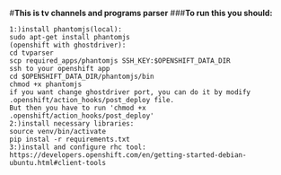 #**This is tv channels and programs parser**
###**To run this you should:**

    1:)install phantomjs(local):
    sudo apt-get install phantomjs
    (openshift with ghostdriver):
    cd tvparser
    scp required_apps/phantomjs SSH_KEY:$OPENSHIFT_DATA_DIR
    ssh to your openshift app
    cd $OPENSHIFT_DATA_DIR/phantomjs/bin
    chmod +x phantomjs
    if you want change ghostdriver port, you can do it by modify .openshift/action_hooks/post_deploy file.
    But then you have to run 'chmod +x .openshift/action_hooks/post_deploy'
    2:)install necessary libraries:
    source venv/bin/activate
    pip instal -r requirements.txt
    3:)install and configure rhc tool:
    https://developers.openshift.com/en/getting-started-debian-ubuntu.html#client-tools

